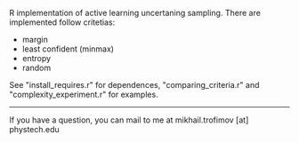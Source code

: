 R implementation of active learning uncertaning sampling.
There are implemented follow critetias:
- margin
- least confident (minmax)
- entropy
- random

See "install\_requires.r" for dependences, "comparing\_criteria.r" and "complexity\_experiment.r" for examples.


-----------------------------
If you have a question, you can mail to me at
mikhail.trofimov [at] phystech.edu

